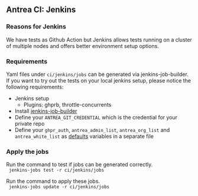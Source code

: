 ## Antrea CI: Jenkins

### Reasons for Jenkins
We have tests as Github Action but Jenkins allows tests running on a cluster of multiple nodes and offers better environment setup options.

### Requirements
Yaml files under ```ci/jenkins/jobs``` can be generated via jenkins-job-builder. If you want to try out the tests on your local jenkins setup, please notice the following requirements:
* Jenkins setup
  * Plugins: ghprb, throttle-concurrents
* Install [jenkins-job-builder](https://docs.openstack.org/infra/jenkins-job-builder/index.html)
* Define your ```ANTREA_GIT_CREDENTIAL``` which is the credential for your private repo
* Define your ```ghpr_auth```, ```antrea_admin_list```, ```antrea_org_list``` and ```antrea_white_list``` as [defaults](https://docs.openstack.org/infra/jenkins-job-builder/definition.html#defaults) variables in a separate file

### Apply the jobs
Run the command to test if jobs can be generated correctly.  
``` jenkins-jobs test -r ci/jenkins/jobs```

Run the command to apply these jobs.  
``` jenkins-jobs update -r ci/jenkins/jobs```